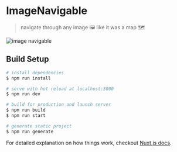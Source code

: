 # ImageNavigable

> navigate through any image 🖼️ like it was a map 🗺️

![image navigable](/static/demo/imagenavigable.gif)

## Build Setup

```bash
# install dependencies
$ npm run install

# serve with hot reload at localhost:3000
$ npm run dev

# build for production and launch server
$ npm run build
$ npm run start

# generate static project
$ npm run generate
```

For detailed explanation on how things work, checkout [Nuxt.js docs](https://nuxtjs.org).
